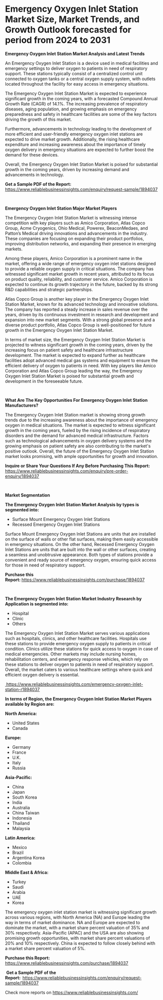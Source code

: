 <p><h1>Emergency Oxygen Inlet Station Market Size, Market Trends, and Growth Outlook forecasted for period from 2024 to 2031</h1></p><p><strong>Emergency Oxygen Inlet Station Market Analysis and Latest Trends</strong></p>
<p><p>An Emergency Oxygen Inlet Station is a device used in medical facilities and emergency settings to deliver oxygen to patients in need of respiratory support. These stations typically consist of a centralized control unit connected to oxygen tanks or a central oxygen supply system, with outlets located throughout the facility for easy access in emergency situations.</p><p>The Emergency Oxygen Inlet Station Market is expected to experience significant growth in the coming years, with a forecasted Compound Annual Growth Rate (CAGR) of 14.1%. The increasing prevalence of respiratory diseases, aging population, and growing emphasis on emergency preparedness and safety in healthcare facilities are some of the key factors driving the growth of this market.</p><p>Furthermore, advancements in technology leading to the development of more efficient and user-friendly emergency oxygen inlet stations are expected to drive market growth. Additionally, the rising healthcare expenditure and increasing awareness about the importance of timely oxygen delivery in emergency situations are expected to further boost the demand for these devices.</p><p>Overall, the Emergency Oxygen Inlet Station Market is poised for substantial growth in the coming years, driven by increasing demand and advancements in technology.</p></p>
<p><strong>Get a Sample PDF of the Report:&nbsp;</strong> <a href="https://www.reliablebusinessinsights.com/enquiry/request-sample/1894037">https://www.reliablebusinessinsights.com/enquiry/request-sample/1894037</a></p>
<p>&nbsp;</p>
<p><strong>Emergency Oxygen Inlet Station Major Market Players</strong></p>
<p><p>The Emergency Oxygen Inlet Station Market is witnessing intense competition with key players such as Amico Corporation, Atlas Copco Group, Acme Cryogenics, Ohio Medical, Powerex, BeaconMedaes, and Patton’s Medical driving innovations and advancements in the industry. These companies are focusing on expanding their product portfolios, improving distribution networks, and expanding their presence in emerging markets.</p><p>Among these players, Amico Corporation is a prominent name in the market, offering a wide range of emergency oxygen inlet stations designed to provide a reliable oxygen supply in critical situations. The company has witnessed significant market growth in recent years, attributed to its focus on product quality, reliability, and customer service. Amico Corporation is expected to continue its growth trajectory in the future, backed by its strong R&D capabilities and strategic partnerships.</p><p>Atlas Copco Group is another key player in the Emergency Oxygen Inlet Station Market, known for its advanced technology and innovative solutions. The company has reported a steady increase in sales revenue over the years, driven by its continuous investment in research and development and expansion into new market segments. With a strong global presence and a diverse product portfolio, Atlas Copco Group is well-positioned for future growth in the Emergency Oxygen Inlet Station Market.</p><p>In terms of market size, the Emergency Oxygen Inlet Station Market is projected to witness significant growth in the coming years, driven by the increasing focus on patient safety and healthcare infrastructure development. The market is expected to expand further as healthcare facilities adopt advanced medical gas systems and equipment to ensure the efficient delivery of oxygen to patients in need. With key players like Amico Corporation and Atlas Copco Group leading the way, the Emergency Oxygen Inlet Station Market is poised for substantial growth and development in the foreseeable future.</p></p>
<p>&nbsp;</p>
<p><strong>What Are The Key Opportunities For Emergency Oxygen Inlet Station Manufacturers?</strong></p>
<p><p>The Emergency Oxygen Inlet Station market is showing strong growth trends due to the increasing awareness about the importance of emergency oxygen in medical situations. The market is expected to witness significant growth in the coming years, fueled by the rising incidence of respiratory disorders and the demand for advanced medical infrastructure. Factors such as technological advancements in oxygen delivery systems and the growing emphasis on patient safety are also contributing to the market's positive outlook. Overall, the future of the Emergency Oxygen Inlet Station market looks promising, with ample opportunities for growth and innovation.</p></p>
<p><strong>Inquire or Share Your Questions If Any Before Purchasing This Report:</strong> <a href="https://www.reliablebusinessinsights.com/enquiry/pre-order-enquiry/1894037">https://www.reliablebusinessinsights.com/enquiry/pre-order-enquiry/1894037</a></p>
<p>&nbsp;</p>
<p><strong>Market Segmentation</strong></p>
<p><strong>The Emergency Oxygen Inlet Station Market Analysis by types is segmented into:</strong></p>
<p><ul><li>Surface Mount Emergency Oxygen Inlet Stations</li><li>Recessed Emergency Oxygen Inlet Stations</li></ul></p>
<p><p>Surface Mount Emergency Oxygen Inlet Stations are units that are installed on the surface of walls or other flat surfaces, making them easily accessible in emergency situations. On the other hand, Recessed Emergency Oxygen Inlet Stations are units that are built into the wall or other surfaces, creating a seamless and unobtrusive appearance. Both types of stations provide a convenient and ready source of emergency oxygen, ensuring quick access for those in need of respiratory support.</p></p>
<p><strong>Purchase this Report:&nbsp;</strong><a href="https://www.reliablebusinessinsights.com/purchase/1894037">https://www.reliablebusinessinsights.com/purchase/1894037</a></p>
<p>&nbsp;</p>
<p><strong>The Emergency Oxygen Inlet Station Market Industry Research by Application is segmented into:</strong></p>
<p><ul><li>Hospital</li><li>Clinic</li><li>Others</li></ul></p>
<p><p>The Emergency Oxygen Inlet Station Market serves various applications such as hospitals, clinics, and other healthcare facilities. Hospitals use these stations to provide emergency oxygen supply to patients in critical condition. Clinics utilize these stations for quick access to oxygen in case of medical emergencies. Other markets may include nursing homes, rehabilitation centers, and emergency response vehicles, which rely on these stations to deliver oxygen to patients in need of respiratory support. Overall, the market caters to various healthcare settings where quick and efficient oxygen delivery is essential.</p></p>
<p><a href="https://www.reliablebusinessinsights.com/emergency-oxygen-inlet-station-r1894037">&nbsp;https://www.reliablebusinessinsights.com/emergency-oxygen-inlet-station-r1894037</a></p>
<p><strong>In terms of Region, the Emergency Oxygen Inlet Station Market Players available by Region are:</strong></p>
<p>
    <p> <strong> North America: </strong>
        <ul>
            <li>United States</li>
            <li>Canada</li>
        </ul>
        </p> 
    <p> <strong> Europe: </strong>
        <ul>
            <li>Germany</li>
            <li>France</li>
            <li>U.K.</li>
            <li>Italy</li>
            <li>Russia</li>
        </ul>
        </p> 
    <p> <strong> Asia-Pacific: </strong>
        <ul>
            <li>China</li>
            <li>Japan</li>
            <li>South Korea</li>
            <li>India</li>
            <li>Australia</li>
            <li>China Taiwan</li>
            <li>Indonesia</li>
            <li>Thailand</li>
            <li>Malaysia</li>
        </ul>
        </p> 
    <p> <strong> Latin America: </strong>
        <ul>
            <li>Mexico</li>
            <li>Brazil</li>
            <li>Argentina Korea</li>
            <li>Colombia</li>
        </ul>
        </p> 
    <p> <strong> Middle East & Africa: </strong>
        <ul>
            <li>Turkey</li>
            <li>Saudi</li>
            <li>Arabia</li>
            <li>UAE</li>
            <li>Korea</li>
        </ul>
    </p>
    </p>
<p><p>The emergency oxygen inlet station market is witnessing significant growth across various regions, with North America (NA) and Europe leading the way in terms of market dominance. NA and Europe are expected to dominate the market, with a market share percent valuation of 35% and 30% respectively. Asia-Pacific (APAC) and the USA are also showing promising growth opportunities, with market share percent valuations of 20% and 10% respectively. China is expected to follow closely behind with a market share percent valuation of 5%.</p></p>
<p><strong>Purchase this Report: </strong><a href="https://www.reliablebusinessinsights.com/purchase/1894037">https://www.reliablebusinessinsights.com/purchase/1894037</a></p>
<p>&nbsp;<strong>Get a Sample PDF of the Report:&nbsp;&nbsp;</strong><a href="https://www.reliablebusinessinsights.com/enquiry/request-sample/1894037">https://www.reliablebusinessinsights.com/enquiry/request-sample/1894037</a></p>
<p><strong></strong></p>
<p>Check more reports on <a href="https://www.reliablebusinessinsights.com/">https://www.reliablebusinessinsights.com/</a></p>